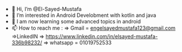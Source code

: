 - 👋 Hi, I’m @El-Sayed-Mustafa
- 👀 I’m interested in Android Develobment with kotlin and java
- 🌱 I am now learning some advanced topics in android
- 📫 How to reach me :
  => Gmail = engelsayedmustafa123@gmail.com
  =>LinkedIN => https://www.linkedin.com/in/elsayed-mustafa-336b98232/
  => whatsapp = 01019752533


